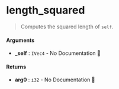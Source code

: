 # length\_squared

>  Computes the squared length of `self`.

#### Arguments

- **\_self** : `IVec4` \- No Documentation 🚧

#### Returns

- **arg0** : `i32` \- No Documentation 🚧